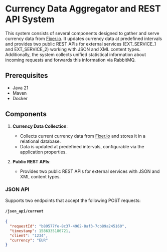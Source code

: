 # Currency Data Aggregator and REST API System

This system consists of several components designed to gather and serve currency 
data from [Fixer.io](https://fixer.io/). It updates currency data at predefined intervals
and provides two public REST APIs for external services (EXT_SERVICE_1 and EXT_SERVICE_2)
working with JSON and XML content types. Additionally, the system collects unified statistical
information about incoming requests and forwards this information via RabbitMQ.


## Prerequisites
- Java 21
- Maven
- Docker

## Components

1. **Currency Data Collection**:
    - Collects current currency data from [Fixer.io](https://fixer.io/) and stores it in a relational database.
    - Data is updated at predefined intervals, configurable via the application properties.

2. **Public REST APIs**:
    - Provides two public REST APIs for external services with JSON and XML content types.

### JSON API

Supports two endpoints that accept the following POST requests:

#### `/json_api/current`

```json
{
  "requestId": "b89577fe-8c37-4962-8af3-7cb89a245160",
  "timestamp": 1586335186721,
  "client": "1234",
  "currency": "EUR"
}
